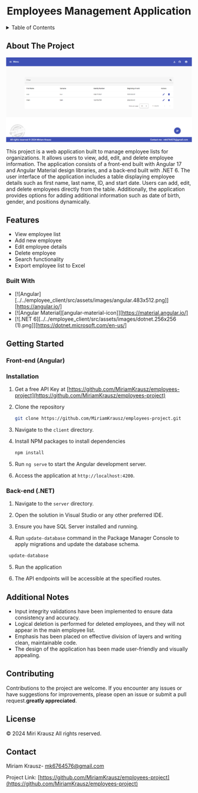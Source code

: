 
<a name="Employee List Management Application"></a>

<!-- PROJECT LOGO -->
<br />
<div align="center">
  <h1 align="center">Employees Management Application</h1>
</div>



<!-- TABLE OF CONTENTS -->
<details>
  <summary>Table of Contents</summary>
  <ol>
    <li>
      <a href="#about-the-project">About The Project</a>
      <ul>
        <li><a href="#built-with">Built With</a></li>
            <li><a href="#Features">Features</a></li>
      </ul>
    </li>
    <li>
      <a href="#getting-started">Getting Started</a>
      <ul>
        <li><a href="#installation">Installation</a></li>
      </ul>
    </li>
    <li><a href="#Additional Notes">Additional Notes</a></li>
    <li><a href="#contributing">Contributing</a></li>
    <li><a href="#license">License</a></li>
    <li><a href="#contact">Contact</a></li>
  </ol>
</details>



<!-- ABOUT THE PROJECT -->
## About The Project

![Employees managment](/employee_client/src/assets/images/screenshot.png)

This project is a web application built to manage employee lists for organizations. It allows users to view, add, edit, and delete employee information. The application consists of a front-end built with Angular 17 and Angular Material design libraries, and a back-end built with .NET 6.
The user interface of the application includes a table displaying employee details such as first name, last name, ID, and start date. Users can add, edit, and delete employees directly from the table. Additionally, the application provides options for adding additional information such as date of birth, gender, and positions dynamically.

## Features

- View employee list
- Add new employee
- Edit employee details
- Delete employee
- Search functionality
- Export employee list to Excel


### Built With

- [![Angular][../../employee_client/src/assets/images/angular.483x512.png]][https://angular.io/]
- [![Angular Material][angular-material-icon]][https://material.angular.io/]
- [![.NET 6][../../employee_client/src/assets/images/dotnet.256x256 (1).png]][https://dotnet.microsoft.com/en-us/]



<!-- GETTING STARTED -->
## Getting Started

### Front-end (Angular)

### Installation

1. Get a free API Key at [https://github.com/MiriamKrausz/employees-project](https://github.com/MiriamKrausz/employees-project)
2. Clone the repository
   ```sh
   git clone https://github.com/MiriamKrausz/employees-project.git
   ```
3. Navigate to the `client` directory.

4. Install NPM packages to install dependencies
   ```sh
   npm install
   ```
5. Run `ng serve` to start the Angular development server.

6. Access the application at `http://localhost:4200`.

### Back-end (.NET)

1. Navigate to the `server` directory.

2. Open the solution in Visual Studio or any other preferred IDE.

3. Ensure you have SQL Server installed and running.

4. Run `update-database` command in the Package Manager Console to apply migrations and update the database schema.

  ```sh
   update-database
   ```
5. Run the application

6. The API endpoints will be accessible at the specified routes.




<!-- USAGE EXAMPLES -->
## Additional Notes

- Input integrity validations have been implemented to ensure data consistency and accuracy.
- Logical deletion is performed for deleted employees, and they will not appear in the main employee list.
- Emphasis has been placed on effective division of layers and writing clean, maintainable code.
- The design of the application has been made user-friendly and visually appealing.


<!-- CONTRIBUTING -->
## Contributing

Contributions to the project are welcome. If you encounter any issues or have suggestions for improvements, please open an issue or submit a pull request.**greatly appreciated**.



<!-- LICENSE -->
## License

© 2024 Miri Krausz All rights reserved. 



<!-- CONTACT -->
## Contact

Miriam Krausz- mk6764576@gmail.com

Project Link: [https://github.com/MiriamKrausz/employees-project](https://github.com/MiriamKrausz/employees-project)


